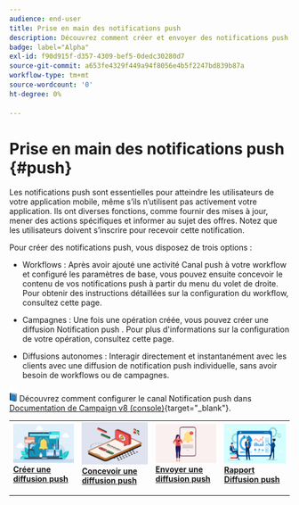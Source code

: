 ```yaml
---
audience: end-user
title: Prise en main des notifications push
description: Découvrez comment créer et envoyer des notifications push à l’aide d’Adobe Campaign Web.
badge: label="Alpha"
exl-id: f90d915f-d357-4309-bef5-0dedc30280d7
source-git-commit: a653fe4329f449a94f8056e4b5f2247bd839b87a
workflow-type: tm+mt
source-wordcount: '0'
ht-degree: 0%

---
```


# Prise en main des notifications push {#push}

Les notifications push sont essentielles pour atteindre les utilisateurs de votre application mobile, même s’ils n’utilisent pas activement votre application. Ils ont diverses fonctions, comme fournir des mises à jour, mener des actions spécifiques et informer au sujet des offres. Notez que les utilisateurs doivent s’inscrire pour recevoir cette notification.

Pour créer des notifications push, vous disposez de trois options :

* Workflows : Après avoir ajouté une activité Canal push à votre workflow et configuré les paramètres de base, vous pouvez ensuite concevoir le contenu de vos notifications push à partir du menu du volet de droite. Pour obtenir des instructions détaillées sur la configuration du workflow, consultez cette page.

* Campagnes : Une fois une opération créée, vous pouvez créer une diffusion Notification push . Pour plus d&#39;informations sur la configuration de votre opération, consultez cette page.

* Diffusions autonomes : Interagir directement et instantanément avec les clients avec une diffusion de notification push individuelle, sans avoir besoin de workflows ou de campagnes.

![](../assets/do-not-localize/book.png) Découvrez comment configurer le canal Notification push dans [Documentation de Campaign v8 (console)](https://experienceleague.adobe.com/docs/campaign/campaign-v8/campaigns/send/push.html){target="_blank"}.

<table style="table-layout:fixed"><tr style="border: 0;">
<td>
<a href="create-push.md">
<img alt="prospect" src="assets/do-not-localize/push_create.jpeg">
</a>
<div><a href="create-push.md"><strong>Créer une diffusion push</strong>
</div>
<p>
</td>
<td>
<a href="content-push.md">
<img alt="Peu fréquent" src="assets/do-not-localize/push_design.jpeg">
</a>
<div>
<a href="content-push.md"><strong>Concevoir une diffusion push<strong></strong></a>
</div>
<p></td>
<td>
<a href="send-push.md">
<img alt="Validation" src="assets/do-not-localize/push_send.jpeg">
</a>
<div>
<a href="send-push.md"><strong>Envoyer une diffusion push</strong></a>
</div>
<p>
</td>
<td>
<a href="send-push.md">
<img alt="Validation" src="assets/do-not-localize/push_report.jpeg">
</a>
<div>
<a href="send-push.md"><strong>Rapport Diffusion push</strong></a>
</div>
<p>
</td>
</tr></table>
